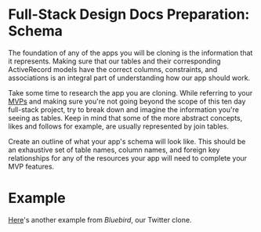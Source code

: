 # Full-Stack Design Docs Preparation: Schema

The foundation of any of the apps you will be cloning is the information that it represents. Making sure that our tables and their corresponding ActiveRecord models have the correct columns, constraints, and associations is an integral part of understanding how our app should work.

Take some time to research the app you are cloning. While referring to your [MVPs][mvps] and making sure you're not going beyond the scope of this ten day full-stack project, try to break down and imagine the information you're seeing as tables. Keep in mind that some of the more abstract concepts, likes and follows for example, are usually represented by join tables.


[mvps]: https://github.com/appacademy/curriculum/blob/master/full-stack-project/proposal/mvp-list.md

Create an outline of what your app's schema will look like. This should be an exhaustive set of table names, column names, and foreign key relationships for any of the resources your app will need to complete your MVP features.

# Example

[Here][bluebird]'s another example from _Bluebird_, our Twitter clone.

[bluebird]: https://github.com/appacademy/bluebird/wiki/schema